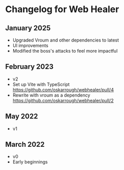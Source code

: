# Changelog for Web Healer

## January 2025

- Upgraded Vroum and other dependencies to latest
- UI improvements
- Modified the boss's attacks to feel more impactful

## February 2023

- v2
- Set up Vite with TypeScript https://github.com/oskarrough/webhealer/pull/4
- Rewrite with vroum as a dependency https://github.com/oskarrough/webhealer/pull/2

## May 2022

- v1

## March 2022

- v0
- Early beginnings
